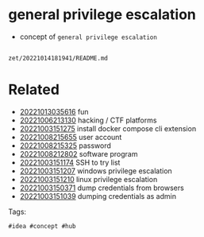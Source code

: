 # general privilege escalation

- concept of `general privilege escalation`

```
```

` zet/20221014181941/README.md `

# Related

- [20221013035616](/zet/20221013035616/README.md) fun
- [20221006213130](/zet/20221006213130/README.md) hacking / CTF platforms
- [20221003151275](/zet/20221003151275/README.md) install docker compose cli extension
- [20221008215655](/zet/20221008215655/README.md) user account
- [20221008215325](/zet/20221008215325/README.md) password
- [20221008212802](/zet/20221008212802/README.md) software program
- [20221003151174](/zet/20221003151174/README.md) SSH to try list
- [20221003151207](/zet/20221003151207/README.md) windows privilege escalation
- [20221003151210](/zet/20221003151210/README.md) linux privilege escalation
- [20221003150371](/zet/20221003150371/README.md) dump credentials from browsers
- [20221003151039](/zet/20221003151039/README.md) dumping credentials as admin

Tags:

    #idea #concept #hub
